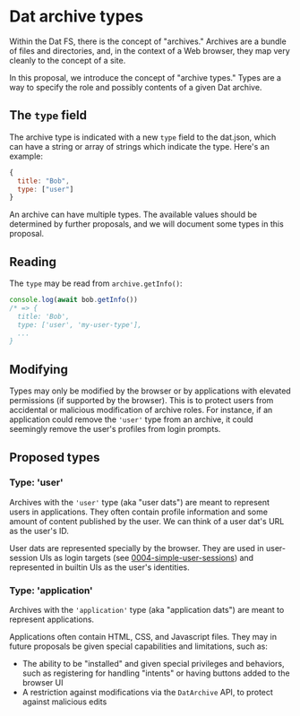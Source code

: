 # Dat archive types

Within the Dat FS, there is the concept of "archives." Archives are a bundle of files and directories, and, in the context of a Web browser, they map very cleanly to the concept of a site.

In this proposal, we introduce the concept of "archive types." Types are a way to specify the role and possibly contents of a given Dat archive.

## The `type` field

The archive type is indicated with a new `type` field to the dat.json, which can have a string or array of strings which indicate the type. Here's an example:

```js
{
  title: "Bob",
  type: ["user"]
}
```

An archive can have multiple types. The available values should be determined by further proposals, and we will document some types in this proposal.

## Reading

The `type` may be read from `archive.getInfo()`:

```js
console.log(await bob.getInfo())
/* => {
  title: 'Bob',
  type: ['user', 'my-user-type'],
  ...
}
```

## Modifying

Types may only be modified by the browser or by applications with elevated permissions (if supported by the browser). This is to protect users from accidental or malicious modification of archive roles. For instance, if an application could remove the `'user'` type from an archive, it could seemingly remove the user's profiles from login prompts.

## Proposed types

### Type: 'user'

Archives with the `'user'` type (aka "user dats") are meant to represent users in applications. They often contain profile information and some amount of content published by the user. We can think of a user dat's URL as the user's ID.

User dats are represented specially by the browser. They are used in user-session UIs as login targets (see [0004-simple-user-sessions](./0004-simple-user-sessions.md)) and represented in builtin UIs as the user's identities.

### Type: 'application'

Archives with the `'application'` type (aka "application dats") are meant to represent applications.

Applications often contain HTML, CSS, and Javascript files. They may in future proposals be given special capabilities and limitations, such as:

 - The ability to be "installed" and given special privileges and behaviors, such as registering for handling "intents" or having buttons added to the browser UI
 - A restriction against modifications via the `DatArchive` API, to protect against malicious edits
